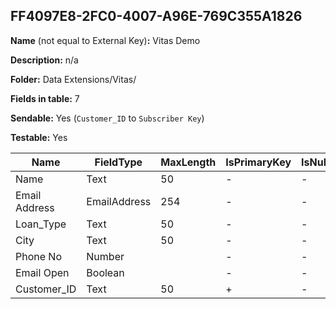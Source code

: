 ## FF4097E8-2FC0-4007-A96E-769C355A1826

**Name** (not equal to External Key)**:** Vitas Demo

**Description:** n/a

**Folder:** Data Extensions/Vitas/

**Fields in table:** 7

**Sendable:** Yes (`Customer_ID` to `Subscriber Key`)

**Testable:** Yes

| Name | FieldType | MaxLength | IsPrimaryKey | IsNullable | DefaultValue |
| --- | --- | --- | --- | --- | --- |
| Name | Text | 50 | - | - |  |
| Email Address | EmailAddress | 254 | - | - |  |
| Loan_Type | Text | 50 | - | - | Business |
| City | Text | 50 | - | - |  |
| Phone No | Number |  | - | - |  |
| Email Open | Boolean |  | - | - | false |
| Customer_ID | Text | 50 | + | - |  |
